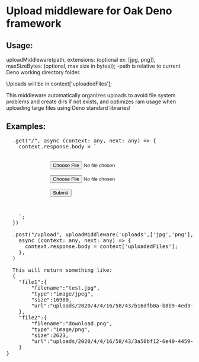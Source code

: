 # Upload middleware for Oak Deno framework

## Usage: 
uploadMiddleware(path, extensions: (optional ex: [jpg, png]), maxSizeBytes: (optional, max size in bytes));
-path is relative to current Deno working directory folder.

Uploads will be in context['uploadedFiles'];

This middleware automatically organizes uploads to avoid file system problems and create dirs if not exists, and optimizes ram usage when uploading large files using Deno standard libraries!

## Examples:
<pre>
  .get("/", async (context: any, next: any) => {
    context.response.body = `
            <form enctype="multipart/form-data" action="/upload" method="post">
              <input type="file" name="file1"><br>
              <input type="file" name="file2"><br>
              <input type="submit" value="Submit">
            </form>
    `;
  })

  .post("/upload", uploadMiddleware('uploads',['jpg','png'],20000000),
    async (context: any, next: any) => {
      context.response.body = context['uploadedFiles'];
    },
  )

  This will return something like:
  {
	"file1":{
		"filename":"test.jpg",
		"type":"image/jpeg",
		"size":16980,
		"url":"uploads/2020/4/4/16/58/43/b16dfb0a-b8b9-4ed3-8c96-2e0a946101fb/test.jpg"
	},
	"file2":{
		"filename":"download.png",
		"type":"image/png",
		"size":2623,
		"url":"uploads/2020/4/4/16/58/43/3a50bf12-6e40-4459-a0c0-52f913e1850e/download.png"
	}
}

